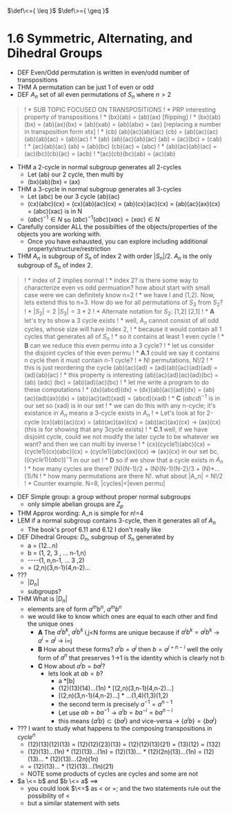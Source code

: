 $\def\<={ \leq }$
$\def\>={ \geq }$

# 1.6 Symmetric, Alternating, and Dihedral Groups

* DEF Even/Odd permutation is written in even/odd number of transpositions
* THM A permutation can be just 1 of even or odd
* DEF $A_n$ set of all even permutations of $S_n$ where $n>2$
>! * SUB TOPIC FOCUSED ON TRANSPOSITIONS
>! * PRP interesting property of transpositions
>!  * (bx)(ab) = (ab)(ax) [flipping]
>!  * (bx)(ab)(bx) = (ab)(ax)(bx) = (ab)(xab) = (ab)(abx) = (ax) [replacing a number in transposition form xtx]
>!  * (cb) (ab)(ac)(ab)(ac) (cb) = (ab)(ac)(ac)(ab)(ab)(ac) = (ab)(ac)
>!  * (ab) (ab)(ac)(ab)(ac) (ab) = (ac)(bc) = (cab)
>!  * (ac)(ab)(ac) (ab) = (ab)(bc) (cb)(ac) = (abc)
>!  * (ab)(ac)(ab)(ac) = (ac)(bc)(cb)(ac) = (acb)
>! *(ac)(cb)(bc)(ab) = (ac)(ab)
* THM a 2-cycle in normal subgroup generates all 2-cycles
  * Let (ab) our 2 cycle, then multi by
  * (bx)(ab)(bx) = (ax)
* THM a 3-cycle in normal subgroup generates all 3-cycles
  * Let (abc) be our 3 cycle (ab)(ac)
  * (cx)(abc)(cx) = (cx)(ab)(ac)(cx) = (ab)(cx)(ac)(cx) = (ab)(ac)(ax)(cx) = (abc)(xac) is in N
  * $(abc)^{-1} \in N$ so $(abc)^{-1} (abc)(xac) = (xac) \in N$
* Carefully consider ALL the possibilties of the objects/properties of the objects you are working with. 
  * Once you have exhausted, you can explore including additional property/structure/restriction
* THM $A_n$ is subgroup of $S_n$ of index 2 with order $|S_n|/2$. $A_n$ is the only subgroup of $S_n$ of index 2.
>!  * index of 2 implies normal 
>!  * index 2? is there some way to characterize even vs odd permuation? how about start with small case were we can definitely know n=2
>!    * we have I and (1,2). Now, lets extend this to n=3. How do we for all permutations of $S_3$ from $S_2$?
>!    * $|S_2|=2$ $|S_3|=3*2$
>!    * Alternate notation for $S_2$: [1,2] [2,1]
>!  * __A__ let's try to show a 3 cycle exists
>!    * well, $A_n$ cannot consist of all odd cycles, whose size will have index 2, 
>!      * because it would contain all 1 cycles that generates all of $S_n$
>!      * so it contains at least 1 even cycle
>!      * __B__ can we reduce this even permu into a 3 cycle?
>!        * let us consider the disjoint cycles of thie even permu
>!    * __A.1__ could we say it contains n cycle then it must contain n-1 cycle?
>!      * N! permutations, N!/2
>!      * this is just reordering the cycle (ab)(ac)(ad) = (ad)(ab)(ac)(ad)(ad) = (ad)(ab)(ac)
>!      * this property is interesting (ab)(ac)(ad)(ac)(ad)(bc) = (ab) (adc) (bc) = (ab)(ad)(ac)(bc)
>!        * let me write a program to do these computations
>!      * (dx)(abcd)(dx) = (dx)(ab)(ac)(ad)(dx) = (ab)(ac)(ad)(ax)(dx) = (ab)(ac)(ad)(xad) = (abcd)(xad)
>!      * __C__ $(abcd)^{-1}$ is in our set so (xad) is in our set
>!        * we can do this with any n-cycle; it's existance in $A_n$ means a 3-cycle exists in $A_n$
>!        * Let's look at for 2-cycle (cx)(ab)(ac)(cx) = (ab)(ac)(ax)(cx) = (ab)(ac)(ax)(cx) -> (ax)(cx) (this is for showing that any 3cycle exists)
>!      * __C.1__ well, if we have disjoint cycle, could we not modify the later cycle to be whatever we want? and then we can multi by inverse
>!        * (cx)(cycle1)(abc)(cx)  = (cycle1)(cx)(abc)(cx) = (cycle1)(abc)(ax)(cx) => (ax)(cx) in our set bc, $((cycle1)(abc))^-1$ in our set
>!      * __D__ so if we show that a cycle exists in $A_n$
>!        * how many cycles are there? (N)(N-1)/2 + (N)(N-1)(N-2)/3 + (N)*...(1)/N
>!        * how many permutations are there N!. what about |A_n| = N!/2
>!        * Counter example. N=8, |cycles|<|even permu|
* DEF Simple group: a group without proper normal subgroups
  * only simple abelian groups are $Z_p$
* THM Approx wording: A_n is simple for n!=4
* LEM if a normal subgroup contains 3-cycle, then it generates all of $A_n$
  * The book's proof 6.11 and 6.12 I don't really like
* DEF Dihedral Groups: $D_n$, subgroup of $S_n$ generated by
  * a = (12...n)
  * b = (1, 2, 3 , ... n-1,n) 
  * ----(1, n,n-1, ...  3 ,2)
  * = (2,n)(3,n-1)(4,n-2)...
* ???
  * $|D_n|$
  * subgroups?
* THM What is $|D_n|$ 
  * elements are of form $a^m b^n$, $a^m b^n$
  * we would like to know which ones are equal to each other and find the unique ones
    * __A__ The $a^i b^k$, $a^j b^k$ i,j<N forms are unique because if $a^i b^k = a^j b^k$ -> $a^i=a^j$ -> i=j
    * __B__ How about these forms? $a^i b = a^j$ then $b = a^{j+n-i}$ well the only form of $a^n$ that preserves 1->1 is the identity which is clearly not b
    * __C__ How about $a^i b = b a^j$?
      * lets look at $ab = b?$
        * a *[b]
        * (12)(13)(14)...(1n) * [(2,n)(3,n-1)(4,n-2)...]
        * [(2,n)(3,n-1)(4,n-2)...] * ...(1,4)(1,3)(1,2)
        * the second term is precisely $a^{-1} = a^{n-1}$
        * Let use $ab = ba^{-1}$  -> $a^i b = b a^{-i} = b a^{n-i}$
        * this means $\{a^i b\} \subset \{b a^j\}$ and vice-versa -> $\{a^i b\} = \{b a^j\}$ 
* ??? I want to study what happens to the composing transpositions in $cycle^n$
  * (12)(13)(12)(13) = (12)(12)(23)(13) = (12)(12)(13)(21) = (13)(12) = (132)
  * (12)(13)...(1n) * (12)(13)...(1n) = (12)(13)... * (12)(2n)(13)...(1n) = (12)(13)... * (12)(13)...(2n)(1n)
  * = (12)(13)... * (12)(13)...(1n)(21)
  * NOTE some products of cycles are cycles and some are not
* $a \<= b$ and $b \<= a$ $\implies$
  * you could look $\<=$ as $<$ or $=$; and the two statements rule out the possibility of $<$
  * but a similar statement with sets
